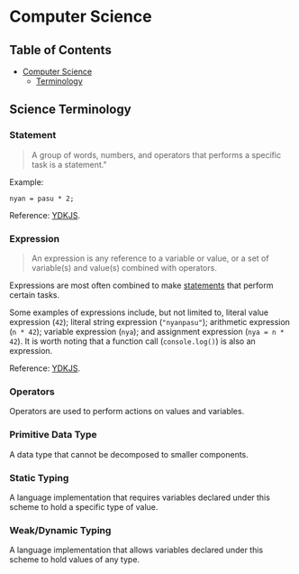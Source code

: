 # Computer Science

## Table of Contents

* [Computer Science](#computer-science)
  * [Terminology](#terminology)

## Science Terminology

### Statement

> A group of words, numbers, and operators that performs a specific task is a
statement."

Example:

```
nyan = pasu * 2;
```

Reference: [YDKJS](https://github.com/getify/You-Dont-Know-JS/blob/master/up%20%26%20going/ch1.md).

### Expression

> An expression is any reference to a variable or value, or a set of variable(s) and value(s) combined with operators.

Expressions are most often combined to make [statements](#statement) that perform certain tasks.

Some examples of expressions include, but not limited to, literal value expression (`42`); literal string expression (`"nyanpasu"`); arithmetic expression (`n * 42`); variable expression (`nya`); and assignment expression (`nya = n * 42`). It is worth noting that a function call (`console.log()`) is also an expression.

Reference: [YDKJS](https://github.com/getify/You-Dont-Know-JS/blob/master/up%20%26%20going/ch1.md).

### Operators

Operators are used to perform actions on values and variables.

### Primitive Data Type

A data type that cannot be decomposed to smaller components.

### Static Typing

A language implementation that requires variables declared under this scheme to hold a specific type of value.

### Weak/Dynamic Typing

A language implementation that allows variables declared under this scheme to hold values of any type.
